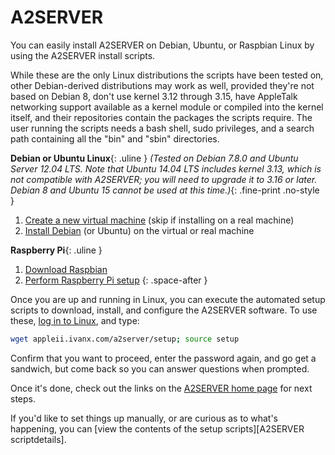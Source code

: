 # A2SERVER

You can easily install A2SERVER on Debian, Ubuntu, or Raspbian Linux by using
the A2SERVER install scripts.

While these are the only Linux distributions the scripts have been tested on,
other Debian-derived distributions may work as well, provided they're not
based on Debian 8, don't use kernel 3.12 through 3.15, have AppleTalk
networking support available as a kernel module or compiled into the kernel
itself, and their repositories contain the packages the scripts require. The
user running the scripts needs a bash shell, sudo privileges, and a search
path containing all the "bin" and "sbin" directories.


__Debian or Ubuntu Linux__{: .uline } _(Tested on Debian 7.8.0 and Ubuntu Server 12.04 LTS. Note that Ubuntu 14.04
LTS includes kernel 3.13, which is *not* compatible with A2SERVER; you will
need to upgrade it to 3.16 or later. Debian 8 and Ubuntu 15 *cannot* be used
at this time.)_{: .fine-print .no-style }

1. [Create a new virtual machine][A2SERVER prepvm] (skip if installing on a
   real machine)
2. [Install Debian][A2SERVER installubuntu] (or Ubuntu) on the virtual or
   real machine

__Raspberry Pi__{: .uline }

1. [Download Raspbian][RPi downloads]
2. [Perform Raspberry Pi setup][A2SERVER raspberrypi]
{: .space-after }

Once you are up and running in Linux, you can execute the automated setup
scripts to download, install, and configure the A2SERVER software. To use
these, [log in to Linux][A2SERVER commands], and type:

~~~ bash
wget appleii.ivanx.com/a2server/setup; source setup
~~~

Confirm that you want to proceed, enter the password again, and go get a
sandwich, but come back so you can answer questions when prompted.

Once it's done, check out the links on the [A2SERVER home page][A2SERVER] for
next steps.

If you'd like to set things up manually, or are curious as to what's
happening, you can [view the contents of the setup scripts][A2SERVER scriptdetails].

[A2SERVER prepvm]: a2server_prepvm.htnl
[A2SERVER installubuntu]: a2server_installubuntu.html
[RPi downloads]: http://www.raspberrypi.org/downloads/
[A2SERVER raspberrypi]: a2server_raspberrypi.html
[A2SERVER commands]: a2server_commands.tml
[A2SERVER]: index.html
[A@SERVER scriptdetails]: a2server_scriptdetails.html
